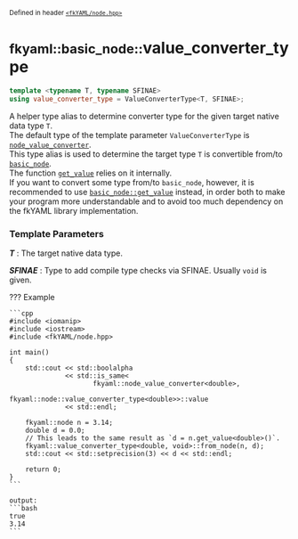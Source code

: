 <small>Defined in header [`<fkYAML/node.hpp>`](https://github.com/fktn-k/fkYAML/blob/develop/include/fkYAML/node.hpp)</small>

# <small>fkyaml::basic_node::</small>value_converter_type

```cpp
template <typename T, typename SFINAE>
using value_converter_type = ValueConverterType<T, SFINAE>;
```

A helper type alias to determine converter type for the given target native data type `T`.  
The default type of the template parameter `ValueConverterType` is [`node_value_converter`](../node_value_converter/index.md).  
This type alias is used to determine the target type `T` is convertible from/to [`basic_node`](index.md).  
The function [`get_value`](get_value.md) relies on it internally.  
If you want to convert some type from/to `basic_node`, however, it is recommended to use [`basic_node::get_value`](get_value.md) instead, in order both to make your program more understandable and to avoid too much dependency on the fkYAML library implementation.  

### **Template Parameters**

***T***
: The target native data type.

***SFINAE***
: Type to add compile type checks via SFINAE. Usually `void` is given.

??? Example

    ```cpp
    #include <iomanip>
    #include <iostream>
    #include <fkYAML/node.hpp>

    int main()
    {
        std::cout << std::boolalpha
                  << std::is_same<
                         fkyaml::node_value_converter<double>,
                         fkyaml::node::value_converter_type<double>>::value
                  << std::endl;

        fkyaml::node n = 3.14;
        double d = 0.0;
        // This leads to the same result as `d = n.get_value<double>()`.
        fkyaml::value_converter_type<double, void>::from_node(n, d);
        std::cout << std::setprecision(3) << d << std::endl;

        return 0;
    }
    ```

    output:
    ```bash
    true
    3.14
    ```
